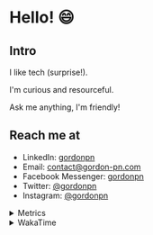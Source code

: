 # Hello! 😄

## Intro

I like tech (surprise!).

I'm curious and resourceful.

Ask me anything, I'm friendly!

## Reach me at

- LinkedIn: [gordonpn](https://www.linkedin.com/in/gordonpn/)
- Email: [contact@gordon-pn.com](mailto:contact@gordon-pn.com)
- Facebook Messenger: [gordonpn](https://www.messenger.com/t/Gordonpn)
- Twitter: [@gordonpn](https://twitter.com/Gordonpn)
- Instagram: [@gordonpn](https://www.instagram.com/gordonpn/)

<details>
  <summary>Metrics</summary>

  <img align="center" src="https://github.com/gordonpn/gordonpn/blob/master/github-metrics.svg" alt="GitHub Metrics">

</details>

<details>
  <summary>WakaTime</summary>

  <!--START_SECTION:waka-->
![Code Time](http://img.shields.io/badge/Code%20Time-176%20hrs%2042%20mins-blue)

![Profile Views](http://img.shields.io/badge/Profile%20Views-0-blue)

**🐱 My GitHub Data** 

> 🏆 265 Contributions in the Year 2022
 > 
> 📦 136.4 kB Used in GitHub's Storage 
 > 
> 🚫 Not Opted to Hire
 > 
> 📜 32 Public Repositories 
 > 
> 🔑 15 Private Repositories  
 > 
**I'm an Early 🐤** 

```text
🌞 Morning    178 commits    █████░░░░░░░░░░░░░░░░░░░░   19.84% 
🌆 Daytime    346 commits    █████████░░░░░░░░░░░░░░░░   38.57% 
🌃 Evening    355 commits    ██████████░░░░░░░░░░░░░░░   39.58% 
🌙 Night      18 commits     ░░░░░░░░░░░░░░░░░░░░░░░░░   2.01%

```
📅 **I'm Most Productive on Wednesday** 

```text
Monday       153 commits    ████░░░░░░░░░░░░░░░░░░░░░   17.06% 
Tuesday      139 commits    ████░░░░░░░░░░░░░░░░░░░░░   15.5% 
Wednesday    166 commits    ████░░░░░░░░░░░░░░░░░░░░░   18.51% 
Thursday     115 commits    ███░░░░░░░░░░░░░░░░░░░░░░   12.82% 
Friday       133 commits    ███░░░░░░░░░░░░░░░░░░░░░░   14.83% 
Saturday     70 commits     ██░░░░░░░░░░░░░░░░░░░░░░░   7.8% 
Sunday       121 commits    ███░░░░░░░░░░░░░░░░░░░░░░   13.49%

```


📊 **This Week I Spent My Time On** 

```text
⌚︎ Time Zone: America/Toronto

💬 Programming Languages: 
No Activity Tracked This Week

🔥 Editors: 
No Activity Tracked This Week

🐱‍💻 Projects: 
No Activity Tracked This Week

💻 Operating System: 
No Activity Tracked This Week

```

**I Mostly Code in JavaScript** 

```text
JavaScript               10 repos            ████░░░░░░░░░░░░░░░░░░░░░   18.87% 
Java                     10 repos            ████░░░░░░░░░░░░░░░░░░░░░   18.87% 
Python                   6 repos             ██░░░░░░░░░░░░░░░░░░░░░░░   11.32% 
Ruby                     4 repos             ██░░░░░░░░░░░░░░░░░░░░░░░   7.55% 
TypeScript               4 repos             ██░░░░░░░░░░░░░░░░░░░░░░░   7.55%

```


**Timeline**

![Chart not found](https://raw.githubusercontent.com/gordonpn/gordonpn/master/charts/bar_graph.png) 


 Last Updated on 29/05/2022 04:40:14 UTC
<!--END_SECTION:waka-->
</details>
